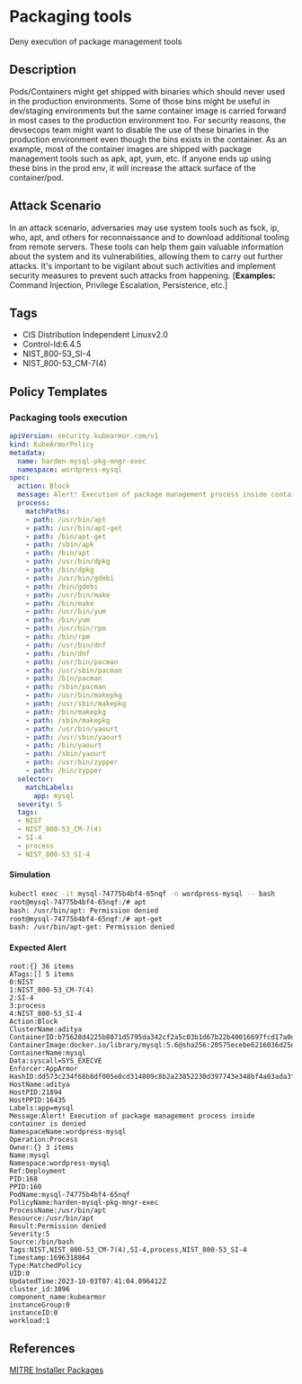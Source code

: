 # Packaging tools
Deny execution of package management tools

## Description
Pods/Containers might get shipped with binaries which should never used in the production environments. Some of those bins might be useful in dev/staging environments but the same container image is carried forward in most cases to the production environment too. For security reasons, the devsecops team might want to disable the use of these binaries in the production environment even though the bins exists in the container. As an example, most of the container images are shipped with package management tools such as apk, apt, yum, etc. If anyone ends up using these bins in the prod env, it will increase the attack surface of the container/pod.

## Attack Scenario
In an attack scenario, adversaries may use system tools such as fsck, ip, who, apt, and others for reconnaissance and to download additional tooling from remote servers. These tools can help them gain valuable information about the system and its vulnerabilities, allowing them to carry out further attacks. It's important to be vigilant about such activities and implement security measures to prevent such attacks from happening. [**Examples:** Command Injection, Privilege Escalation, Persistence, etc.]

## Tags
- CIS Distribution Independent Linuxv2.0
- Control-Id:6.4.5
- NIST_800-53_SI-4
- NIST_800-53_CM-7(4)

## Policy Templates
### Packaging tools execution
```yaml
apiVersion: security.kubearmor.com/v1
kind: KubeArmorPolicy
metadata:
  name: harden-mysql-pkg-mngr-exec
  namespace: wordpress-mysql
spec:
  action: Block
  message: Alert! Execution of package management process inside container is denied
  process:
    matchPaths:
    - path: /usr/bin/apt
    - path: /usr/bin/apt-get
    - path: /bin/apt-get
    - path: /sbin/apk
    - path: /bin/apt
    - path: /usr/bin/dpkg
    - path: /bin/dpkg
    - path: /usr/bin/gdebi
    - path: /bin/gdebi
    - path: /usr/bin/make
    - path: /bin/make
    - path: /usr/bin/yum
    - path: /bin/yum
    - path: /usr/bin/rpm
    - path: /bin/rpm
    - path: /usr/bin/dnf
    - path: /bin/dnf
    - path: /usr/bin/pacman
    - path: /usr/sbin/pacman
    - path: /bin/pacman
    - path: /sbin/pacman
    - path: /usr/bin/makepkg
    - path: /usr/sbin/makepkg
    - path: /bin/makepkg
    - path: /sbin/makepkg
    - path: /usr/bin/yaourt
    - path: /usr/sbin/yaourt
    - path: /bin/yaourt
    - path: /sbin/yaourt
    - path: /usr/bin/zypper
    - path: /bin/zypper
  selector:
    matchLabels:
      app: mysql
  severity: 5
  tags:
  - NIST
  - NIST_800-53_CM-7(4)
  - SI-4
  - process
  - NIST_800-53_SI-4
```
#### Simulation
```sh
kubectl exec -it mysql-74775b4bf4-65nqf -n wordpress-mysql -- bash
root@mysql-74775b4bf4-65nqf:/# apt
bash: /usr/bin/apt: Permission denied
root@mysql-74775b4bf4-65nqf:/# apt-get
bash: /usr/bin/apt-get: Permission denied
```

#### Expected Alert
```
root:{} 36 items
ATags:[] 5 items
0:NIST
1:NIST_800-53_CM-7(4)
2:SI-4
3:process
4:NIST_800-53_SI-4
Action:Block
ClusterName:aditya
ContainerID:b75628d4225b8071d5795da342cf2a5c03b1d67b22b40016697fcd17a0db20e4
ContainerImage:docker.io/library/mysql:5.6@sha256:20575ecebe6216036d25dab5903808211f1e9ba63dc7825ac20cb975e34cfcae
ContainerName:mysql
Data:syscall=SYS_EXECVE
Enforcer:AppArmor
HashID:dd573c234f68b8df005e8cd314809c8b2a23852230d397743e348bf4a03ada3f
HostName:aditya
HostPID:21894
HostPPID:16435
Labels:app=mysql
Message:Alert! Execution of package management process inside container is denied
NamespaceName:wordpress-mysql
Operation:Process
Owner:{} 3 items
Name:mysql
Namespace:wordpress-mysql
Ref:Deployment
PID:168
PPID:160
PodName:mysql-74775b4bf4-65nqf
PolicyName:harden-mysql-pkg-mngr-exec
ProcessName:/usr/bin/apt
Resource:/usr/bin/apt
Result:Permission denied
Severity:5
Source:/bin/bash
Tags:NIST,NIST_800-53_CM-7(4),SI-4,process,NIST_800-53_SI-4
Timestamp:1696318864
Type:MatchedPolicy
UID:0
UpdatedTime:2023-10-03T07:41:04.096412Z
cluster_id:3896
component_name:kubearmor
instanceGroup:0
instanceID:0
workload:1
```

## References
[MITRE Installer Packages](https://attack.mitre.org/techniques/T1546/016/)



